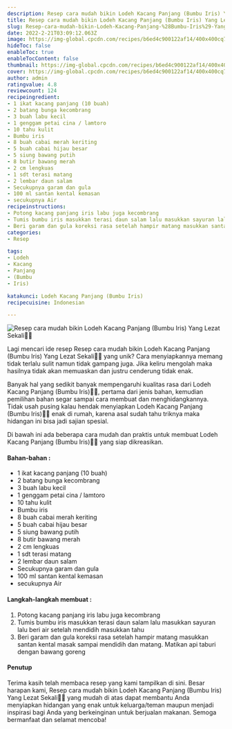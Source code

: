 ```yaml
---
description: Resep cara mudah bikin Lodeh Kacang Panjang (Bumbu Iris) Yang Lezat Sekali"
title: Resep cara mudah bikin Lodeh Kacang Panjang (Bumbu Iris) Yang Lezat Sekali
slug: Resep-cara-mudah-bikin-Lodeh-Kacang-Panjang-%28Bumbu-Iris%29-Yang-Lezat-Sekali
date: 2022-2-21T03:09:12.063Z
image: https://img-global.cpcdn.com/recipes/b6ed4c900122af14/400x400cq70/photo.jpg
hideToc: false
enableToc: true
enableTocContent: false
thumbnail: https://img-global.cpcdn.com/recipes/b6ed4c900122af14/400x400cq70/photo.jpg
cover: https://img-global.cpcdn.com/recipes/b6ed4c900122af14/400x400cq70/photo.jpg
author: admin
ratingvalue: 4.8
reviewcount: 124
recipeingredient:
- 1 ikat kacang panjang (10 buah)
- 2 batang bunga kecombrang
- 3 buah labu kecil
- 1 genggam petai cina / lamtoro
- 10 tahu kulit
- Bumbu iris
- 8 buah cabai merah keriting
- 5 buah cabai hijau besar
- 5 siung bawang putih
- 8 butir bawang merah
- 2 cm lengkuas
- 1 sdt terasi matang
- 2 lembar daun salam
- Secukupnya garam dan gula
- 100 ml santan kental kemasan
- secukupnya Air
recipeinstructions:
- Potong kacang panjang iris labu juga kecombrang
- Tumis bumbu iris masukkan terasi daun salam lalu masukkan sayuran lalu beri air setelah mendidih masukkan tahu
- Beri garam dan gula koreksi rasa setelah hampir matang masukkan santan kental masak sampai mendidih dan matang. Matikan api taburi dengan bawang goreng
categories:
- Resep

tags:
- Lodeh
- Kacang
- Panjang
- (Bumbu
- Iris)

katakunci: Lodeh Kacang Panjang (Bumbu Iris)
recipecuisine: Indonesian

---
```


![Resep cara mudah bikin Lodeh Kacang Panjang (Bumbu Iris) Yang Lezat Sekali👩‍🍳](https://img-global.cpcdn.com/recipes/b6ed4c900122af14/400x400cq70/photo.jpg)

Lagi mencari ide resep Resep cara mudah bikin Lodeh Kacang Panjang (Bumbu Iris) Yang Lezat Sekali👩‍🍳 yang unik? Cara menyiapkannya memang tidak terlalu sulit namun tidak gampang juga. Jika keliru mengolah maka hasilnya tidak akan memuaskan dan justru cenderung tidak enak.

Banyak hal yang sedikit banyak mempengaruhi kualitas rasa dari Lodeh Kacang Panjang (Bumbu Iris)👩‍🍳, pertama dari jenis bahan, kemudian pemilihan bahan segar sampai cara membuat dan menghidangkannya. Tidak usah pusing kalau hendak menyiapkan Lodeh Kacang Panjang (Bumbu Iris)👩‍🍳 enak di rumah, karena asal sudah tahu triknya maka hidangan ini bisa jadi sajian spesial.

Di bawah ini ada beberapa cara mudah dan praktis untuk membuat Lodeh Kacang Panjang (Bumbu Iris)👩‍🍳 yang siap dikreasikan.

<!--inarticleads1-->

#### Bahan-bahan :

- 1 ikat kacang panjang (10 buah)
- 2 batang bunga kecombrang
- 3 buah labu kecil
- 1 genggam petai cina / lamtoro
- 10 tahu kulit
- Bumbu iris
- 8 buah cabai merah keriting
- 5 buah cabai hijau besar
- 5 siung bawang putih
- 8 butir bawang merah
- 2 cm lengkuas
- 1 sdt terasi matang
- 2 lembar daun salam
- Secukupnya garam dan gula
- 100 ml santan kental kemasan
- secukupnya Air

<!--inarticleads2-->

#### Langkah-langkah membuat :

1. Potong kacang panjang iris labu juga kecombrang
1. Tumis bumbu iris masukkan terasi daun salam lalu masukkan sayuran lalu beri air setelah mendidih masukkan tahu
1. Beri garam dan gula koreksi rasa setelah hampir matang masukkan santan kental masak sampai mendidih dan matang. Matikan api taburi dengan bawang goreng

#### Penutup

Terima kasih telah membaca resep yang kami tampilkan di sini. Besar harapan kami, Resep cara mudah bikin Lodeh Kacang Panjang (Bumbu Iris) Yang Lezat Sekali👩‍🍳 yang mudah di atas dapat membantu Anda menyiapkan hidangan yang enak untuk keluarga/teman maupun menjadi inspirasi bagi Anda yang berkeinginan untuk berjualan makanan. Semoga bermanfaat dan selamat mencoba!